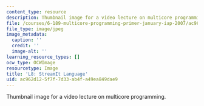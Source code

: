 ```yaml
---
content_type: resource
description: Thumbnail image for a video lecture on multicore programming.
file: /courses/6-189-multicore-programming-primer-january-iap-2007/ac962d125f7f7d33ab4fa49ea849dae9_l8.jpg
file_type: image/jpeg
image_metadata:
  caption: ''
  credit: ''
  image-alt: ''
learning_resource_types: []
ocw_type: OCWImage
resourcetype: Image
title: 'L8: StreamIt Language'
uid: ac962d12-5f7f-7d33-ab4f-a49ea849dae9
---
```

Thumbnail image for a video lecture on multicore programming.

